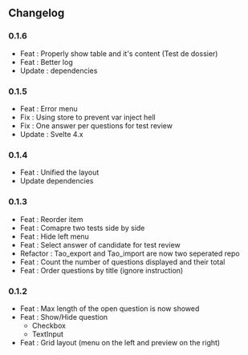 ## Changelog

### 0.1.6
- Feat : Properly show table and it's content (Test de dossier)
- Feat : Better log
- Update : dependencies

### 0.1.5

- Feat : Error menu
- Fix : Using store to prevent var inject hell
- Fix : One answer per questions for test review
- Update : Svelte 4.x 

### 0.1.4

- Feat : Unified the layout
- Update dependencies

### 0.1.3

- Feat : Reorder item
- Feat : Comapre two tests side by side
- Feat : Hide left menu
- Feat : Select answer of candidate for test review
- Refactor : Tao_export and Tao_import are now two seperated repo
- Feat : Count the number of questions displayed and their total 
- Feat : Order questions by title (ignore instruction)

### 0.1.2

- Feat : Max length of the open question is now showed
- Feat : Show/Hide question
  - Checkbox
  - TextInput
- Feat : Grid layout (menu on the left and preview on the right)
